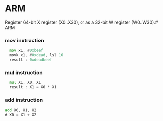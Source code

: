 # ARM 

 Register 64-bit X register (X0..X30), or as a 32-bit W register (W0..W30).# ARM 

### mov instruction

```asm
  mov x1, #0xbeef
  movk x1, #0xdead, lsl 16
  result : 0xdeadbeef
```


### mul instruction

```asm
  mul X1, X0, X1
  result : X1 = X0 * X1
```

### add instruction

```asm
add X0, X1, X2
# X0 = X1 + X2
```
